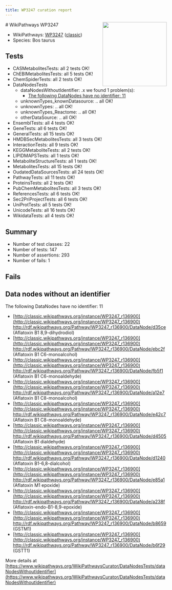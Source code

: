 ```yaml
---
title: WP3247 curation report
---
```


<img style="float: right; width: 200px" src="https://upload.wikimedia.org/wikipedia/commons/thumb/8/83/Wplogo_with_text_500.png/640px-Wplogo_with_text_500.png" />
# WikiPathways WP3247

* WikiPathways: [WP3247](https://wikipathways.org/pathways/WP3247) ([classic](https://classic.wikipathways.org/instance/WP3247))
* Species: Bos taurus
## Tests
* CASMetabolitesTests: all 2 tests OK!
* ChEBIMetabolitesTests: all 5 tests OK!
* ChemSpiderTests: all 2 tests OK!
* DataNodesTests
    * dataNodesWithoutIdentifier: .x we found 1 problem(s):
        * [The following DataNodes have no identifier: 11](#8792c491)
    * unknownTypes_knownDatasource: .. all OK!
    * unknownTypes: .. all OK!
    * unknownTypes_Reactome: .. all OK!
    * otherDataSource: .. all OK!
* EnsemblTests: all 4 tests OK!
* GeneTests: all 6 tests OK!
* GeneralTests: all 15 tests OK!
* HMDBSecMetabolitesTests: all 3 tests OK!
* InteractionTests: all 9 tests OK!
* KEGGMetaboliteTests: all 2 tests OK!
* LIPIDMAPSTests: all 1 tests OK!
* MetaboliteStructureTests: all 1 tests OK!
* MetabolitesTests: all 15 tests OK!
* OudatedDataSourcesTests: all 24 tests OK!
* PathwayTests: all 11 tests OK!
* ProteinsTests: all 2 tests OK!
* PubChemMetabolitesTests: all 3 tests OK!
* ReferencesTests: all 6 tests OK!
* Sec2PriProjectTests: all 6 tests OK!
* UniProtTests: all 5 tests OK!
* UnicodeTests: all 16 tests OK!
* WikidataTests: all 4 tests OK!


## Summary

* Number of test classes: 22
* Number of tests: 147
* Number of assertions: 293
* Number of fails: 1

## Fails

<a name="8792c491" />

## Data nodes without an identifier

The following DataNodes have no identifier: 11

* [http://classic.wikipathways.org/instance/WP3247_r136900](http://classic.wikipathways.org/instance/WP3247_r136900) http://rdf.wikipathways.org/Pathway/WP3247_r136900/DataNode/d35ce (Aflatoxin B1 8,9-dihydrodiol)
* [http://classic.wikipathways.org/instance/WP3247_r136900](http://classic.wikipathways.org/instance/WP3247_r136900) http://rdf.wikipathways.org/Pathway/WP3247_r136900/DataNode/ebc2f (Aflatoxin B1 C6-monoalcohol)
* [http://classic.wikipathways.org/instance/WP3247_r136900](http://classic.wikipathways.org/instance/WP3247_r136900) http://rdf.wikipathways.org/Pathway/WP3247_r136900/DataNode/fb5f1 (Aflatoxin B1 C6-monoaldehyde)
* [http://classic.wikipathways.org/instance/WP3247_r136900](http://classic.wikipathways.org/instance/WP3247_r136900) http://rdf.wikipathways.org/Pathway/WP3247_r136900/DataNode/a12e7 (Aflatoxin B1 C8-monoalcohol)
* [http://classic.wikipathways.org/instance/WP3247_r136900](http://classic.wikipathways.org/instance/WP3247_r136900) http://rdf.wikipathways.org/Pathway/WP3247_r136900/DataNode/e42c7 (Aflatoxin B1 C8-monoaldehyde)
* [http://classic.wikipathways.org/instance/WP3247_r136900](http://classic.wikipathways.org/instance/WP3247_r136900) http://rdf.wikipathways.org/Pathway/WP3247_r136900/DataNode/d4505 (Aflatoxin B1 dialdehyde)
* [http://classic.wikipathways.org/instance/WP3247_r136900](http://classic.wikipathways.org/instance/WP3247_r136900) http://rdf.wikipathways.org/Pathway/WP3247_r136900/DataNode/d1240 (Aflatoxin B1-6,8-dialcohol)
* [http://classic.wikipathways.org/instance/WP3247_r136900](http://classic.wikipathways.org/instance/WP3247_r136900) http://rdf.wikipathways.org/Pathway/WP3247_r136900/DataNode/e85a1 (Aflatoxin M1 epoxide)
* [http://classic.wikipathways.org/instance/WP3247_r136900](http://classic.wikipathways.org/instance/WP3247_r136900) http://rdf.wikipathways.org/Pathway/WP3247_r136900/DataNode/a238f (Aflatoxin-endo-B1-8,9-epoxide)
* [http://classic.wikipathways.org/instance/WP3247_r136900](http://classic.wikipathways.org/instance/WP3247_r136900) http://rdf.wikipathways.org/Pathway/WP3247_r136900/DataNode/b8659 (GSTM1)
* [http://classic.wikipathways.org/instance/WP3247_r136900](http://classic.wikipathways.org/instance/WP3247_r136900) http://rdf.wikipathways.org/Pathway/WP3247_r136900/DataNode/b6f29 (GSTT1)


More details at [https://www.wikipathways.org/WikiPathwaysCurator/DataNodesTests/dataNodesWithoutIdentifier](https://www.wikipathways.org/WikiPathwaysCurator/DataNodesTests/dataNodesWithoutIdentifier)

